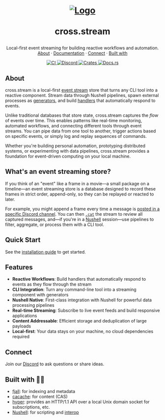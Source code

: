 <!-- LOGO -->
<h1>
<p align="center">
  <a href="https://cablehead.github.io/xs/">
    <img src="https://github.com/user-attachments/assets/f0c019ad-885d-4837-b72b-ef6ff1f85c0f" alt="Logo">
  </a>
  <br><br>
  cross.stream
</h1>
  <p align="center">
    Local-first event streaming for building reactive workflows and automation.
    <br />
    <a href="#about">About</a>
    ·
    <a href="https://cablehead.github.io/xs/">Documentation</a>
    ·
    <a href="https://discord.com/invite/YNbScHBHrh">Connect</a>
    ·
    <a href="#built-with-">Built with</a>
  </p>
</p>

<p align="center">
  <a href="https://github.com/cablehead/xs/actions/workflows/ci.yml">
    <img src="https://github.com/cablehead/xs/actions/workflows/ci.yml/badge.svg" alt="CI">
  </a>
  <a href="https://discord.com/invite/YNbScHBHrh">
    <img src="https://img.shields.io/discord/1182364431435436042?logo=discord" alt="Discord">
  </a>
  <a href="https://crates.io/crates/cross-stream">
    <img src="https://img.shields.io/crates/v/cross-stream.svg" alt="Crates">
  </a>
  <a href="https://docs.rs/cross-stream">
    <img src="https://docs.rs/cross-stream/badge.svg" alt="Docs.rs">
  </a>
</p>

## About

cross.stream is a local-first [event stream](#whats-an-event-streaming-store)
store that turns any CLI tool into a reactive component. Stream data through
Nushell pipelines, spawn external processes as
[generators](https://cablehead.github.io/xs/reference/generators/), and build
[handlers](https://cablehead.github.io/xs/reference/handlers/) that
automatically respond to events.

Unlike traditional databases that store state, cross.stream captures the _flow_
of events over time. This enables patterns like real-time monitoring, automated
workflows, and connecting different tools through event streams. You can pipe
data from one tool to another, trigger actions based on specific events, or
simply log and replay sequences of commands.

Whether you're building personal automation, prototyping distributed systems, or
experimenting with data pipelines, cross.stream provides a foundation for
event-driven computing on your local machine.

## What's an event streaming store?

If you think of an "event" like a frame in a movie—a small package on a
timeline—an event streaming store is a database designed to record these frames
in strict order, append-only, so they can be replayed or reacted to later.

For example, you might append a frame every time a message is
[posted in a specific Discord channel](examples/discord-bot). You can then
[`.cat`](https://cablehead.github.io/xs/reference/xs-nu/#cat) the stream to
review all captured messages, and—if you're in a
[Nushell](https://www.nushell.sh) session—use pipelines to filter, aggregate, or
process them with a CLI tool.

## Quick Start

See the
[installation guide](https://cablehead.github.io/xs/getting-started/installation/)
to get started.

## Features

- **Reactive Workflows**: Build handlers that automatically respond to events as
  they flow through the stream
- **CLI Integration**: Turn any command-line tool into a streaming component
  with generators
- **Nushell Native**: First-class integration with Nushell for powerful data
  processing pipelines
- **Real-time Streaming**: Subscribe to live event feeds and build responsive
  applications
- **Content Addressable**: Efficient storage and deduplication of large payloads
- **Local-first**: Your data stays on your machine, no cloud dependencies
  required

## Connect

Join our [Discord](https://discord.com/invite/YNbScHBHrh) to ask questions or
share ideas.

## Built with 🙏💚

- [fjall](https://github.com/fjall-rs/fjall): for indexing and metadata
- [cacache](https://github.com/zkat/cacache-rs): for content (CAS)
- [hyper](https://hyper.rs/guides/1/server/echo/): provides an HTTP/1.1 API over
  a local Unix domain socket for subscriptions, etc.
- [Nushell](https://www.nushell.sh): for scripting and
  [interop](https://utopia.rosano.ca/interoperable-visions/)
